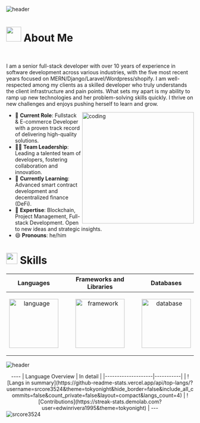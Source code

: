![header](https://capsule-render.vercel.app/api?type=waving&color=auto&height=200&section=header&text=Welcome!%20👋&fontSize=60&animation=fadeIn&fontAlignY=50)


<!-- <img src="https://raw.githubusercontent.com/Tarikul-Islam-Anik/Animated-Fluent-Emojis/master/Emojis/Hand%20gestures/Waving%20Hand.png" alt="Waving Hand" width="25" height="25" /> -->

<h1>
  <img src="https://user-images.githubusercontent.com/74038190/213844263-a8897a51-32f4-4b3b-b5c2-e1528b89f6f3.png" width="40" /> About Me
</h1>
​
<div>
  <p>
     I am a senior full-stack developer with over 10 years of experience in software development across various industries, with the five most recent years focused on MERN/Django/Laravel/Wordpress/shopify.
     I am well-respected among my clients as a skilled developer who truly understands the client infrastructure and pain points. What sets my apart is my ability to ramp up new technologies and her problem-solving skills quickly.  
     I thrive on new challenges and enjoys pushing herself to learn and grow.
  </p>
  
  <img alt='coding' align='right' height='300' src="https://github.com/kentaurse/kentaurse/blob/main/assests/images/coding.gif" />

  <ul>
  <li>💼 <strong>Current Role</strong>: Fullstack & E-commerce Developer with a proven track record of delivering high-quality solutions.</li>
  <li>👨‍💼 <strong>Team Leadership</strong>: Leading a talented team of developers, fostering collaboration and innovation.</li>
  <li>🌱 <strong>Currently Learning</strong>: Advanced smart contract development and decentralized finance (DeFi).</li>
  <li>💬 <strong>Expertise</strong>: Blockchain, Project Management, Full-stack Development. Open to new ideas and strategic insights.</li>
  <li>😄 <strong>Pronouns</strong>: he/him</li>
</ul>

</div>

<h1>
  <img src="https://github.com/kentaurse/kentaurse/blob/main/assests/images/code.gif" width ="30"> Skills
</h1>
<div align=''>
<table>
  <thead>
    <tr>
      <th>Languages</th>
      <th>Frameworks and Libraries</th>
      <th>Databases</th>
    </tr>
  </thead>
  <tbody>
    <tr>
      <td>
        <p align="center">
            <img height='132' alt='language' src="https://skillicons.dev/icons?i=js,ts,nodejs,solidity,cpp,cs,php,py,rust,ruby&perline=5" />
        </p>
      </td>
      <td>
        <p align="center">
          <img height='132' alt='framework' src="https://skillicons.dev/icons?i=nestjs,express,laravel,django,react,vue,nextjs,nuxtjs,redux,graphql&perline=5" />
        </p>
      </td>
      <td>
        <p align="center">
          <img height='132' alt='database' src="https://skillicons.dev/icons?i=mongodb,mysql,postgres,sqlite&perline=2" />
        </p>
      </td>
    </tr>
  </tbody>
</table>
</div>

![header](https://capsule-render.vercel.app/api?type=waving&color=auto&height=200&section=footer&text=Thank%20you%20for%20visiting%20my%20profile!%20🤗​&fontSize=30&animation=fadeIn&fontAlignY=70)

<div align="center">
  ----
  |  Language Overview | In detail |
  |--------------------|-----------|
  | ![Langs in summary](https://github-readme-stats.vercel.app/api/top-langs/?username=srcore3524&theme=tokyonight&hide_border=false&include_all_commits=false&count_private=false&layout=compact&langs_count=4) | ![Contributions](https://streak-stats.demolab.com?user=edwinrivera1995&theme=tokyonight)  |
  ---
</div>
<img src="https://github-profile-trophy.vercel.app/?username=srcore3524" alt="srcore3524" />
